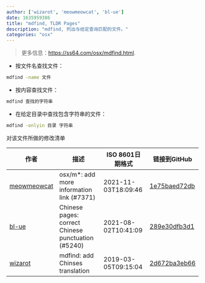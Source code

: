```yaml
---
author: ['wizarot', 'meowmeowcat', 'bl-ue']
date: 1635959386
title: "mdfind, TLDR Pages"
description: "mdfind, 列出与给定查询匹配的文件。"
categories: "osx"
---
```

> 更多信息：<https://ss64.com/osx/mdfind.html>.

- 按文件名查找文件：

```bash
mdfind -name 文件
```

- 按内容查找文件：

```bash
mdfind 查找的字符串
```

- 在给定目录中查找包含字符串的文件：

```bash
mdfind -onlyin 目录 字符串
```
对该文件所做的修改清单


作者 | 描述 | ISO 8601日期格式 | 链接到GitHub
------|-----|-----|-----
[meowmeowcat](mailto:meowmeowcat1211@gmail.com) | osx/m*: add more information link (#7371) | 2021-11-03T18:09:46 | [1e75baed72db](https://github.com/tldr-pages/tldr/commit/1e75baed72db8bc67f7edfc001cd572f755beba5)
[bl-ue](mailto:54780737+bl-ue@users.noreply.github.com) | Chinese pages: correct Chinese punctuation (#5240) | 2021-08-02T10:41:09 | [289e30dfb3d1](https://github.com/tldr-pages/tldr/commit/289e30dfb3d1d73bade9e3610e12bfc90e9270ae)
[wizarot](mailto:wizarot@qq.com) | mdfind: add Chinses translation | 2019-03-05T09:15:04 | [2d672ba3eb66](https://github.com/tldr-pages/tldr/commit/2d672ba3eb662724a96f8d248317a6593e614315)

